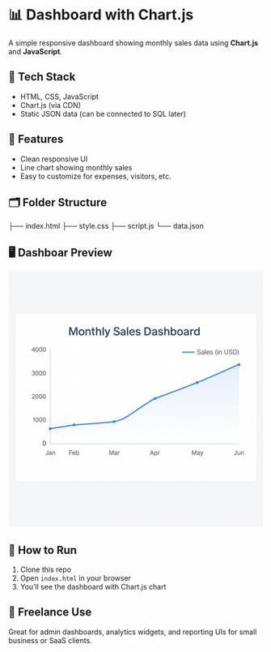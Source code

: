 # 📊 Dashboard with Chart.js

A simple responsive dashboard showing monthly sales data using **Chart.js** and **JavaScript**.

## 🔧 Tech Stack
- HTML, CSS, JavaScript
- Chart.js (via CDN)
- Static JSON data (can be connected to SQL later)

## 🎯 Features
- Clean responsive UI
- Line chart showing monthly sales
- Easy to customize for expenses, visitors, etc.

## 🗂 Folder Structure
├── index.html
├── style.css
├── script.js
└── data.json

## 🖥️ Dashboar Preview
![alt text](e305c092-c791-47c2-9e19-b2ba1c7a126e.png)
## 🚀 How to Run
1. Clone this repo
2. Open `index.html` in your browser
3. You’ll see the dashboard with Chart.js chart

## 📌 Freelance Use
Great for admin dashboards, analytics widgets, and reporting UIs for small business or SaaS clients.